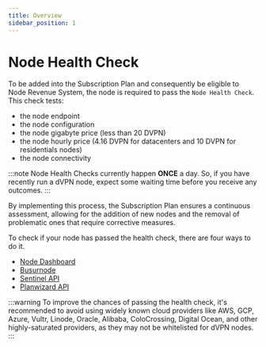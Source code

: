 ```yaml
---
title: Overview
sidebar_position: 1
---
```


# Node Health Check

To be added into the Subscription Plan and consequently be eligible to Node Revenue System, the node is required to pass the `Node Health Check`.
This check tests:
- the node endpoint
- the node configuration
- the node gigabyte price (less than 20 DVPN)
- the node hourly price (4.16 DVPN for datacenters and 10 DVPN for residentials nodes)
- the node connectivity

:::note
Node Health Checks currently happen **ONCE** a day. So, if you have recently run a dVPN node, expect some waiting time before you receive any outcomes.
:::

By implementing this process, the Subscription Plan ensures a continuous assessment, allowing for the addition of new nodes and the removal of problematic ones that require corrective measures.

To check if your node has passed the health check, there are four ways to do it.

- [Node Dashboard](/nodes/health-check/node-dashboard)
- [Busurnode](/nodes/health-check/busurnode)
- [Sentinel API](/nodes/health-check/sentinel-api)
- [Planwizard API](/nodes/health-check/plan-wizard)

:::warning
To improve the chances of passing the health check, it's recommended to avoid using widely known cloud providers like AWS, GCP, Azure, Vultr, Linode, Oracle, Alibaba, ColoCrossing, Digital Ocean, and other highly-saturated providers, as they may not be whitelisted for dVPN nodes.
:::